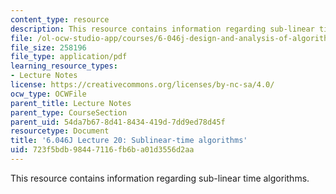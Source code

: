 ```yaml
---
content_type: resource
description: This resource contains information regarding sub-linear time algorithms.
file: /ol-ocw-studio-app/courses/6-046j-design-and-analysis-of-algorithms-spring-2012/723f5bdb98447116fb6ba01d3556d2aa_MIT6_046JS12_lec20.pdf
file_size: 258196
file_type: application/pdf
learning_resource_types:
- Lecture Notes
license: https://creativecommons.org/licenses/by-nc-sa/4.0/
ocw_type: OCWFile
parent_title: Lecture Notes
parent_type: CourseSection
parent_uid: 54da7b67-8d41-8434-419d-7dd9ed78d45f
resourcetype: Document
title: '6.046J Lecture 20: Sublinear-time algorithms'
uid: 723f5bdb-9844-7116-fb6b-a01d3556d2aa
---
```

This resource contains information regarding sub-linear time algorithms.